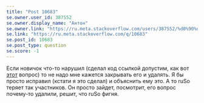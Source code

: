 ```yaml
---
title: "Post 10683"
se.owner.user_id: 387552
se.owner.display_name: "Антон"
se.owner.link: "https://ru.meta.stackoverflow.com/users/387552/%d0%90%d0%bd%d1%82%d0%be%d0%bd"
se.link: "https://ru.meta.stackoverflow.com/q/10683"
se.post_id: 10683
se.post_type: question
se.score: -1
---
```

<p>Если новичок что-то нарушил (сделал код ссылкой допустим, как вот <a href="https://ru.stackoverflow.com/questions/1158845/%D0%92%D0%BE%D0%BF%D1%80%D0%BE%D1%81-%D0%BF%D1%80%D0%BE-grid%D1%8B">этот</a> вопрос) то не надо мне кажется закрывать его и удалять. Я бы просто исправил (кстати я это сделал) и объяснить ему это. А то ruSo  теряет так участников. Он просто зайдет, посмотрит, его вопрос почему-то удалили, решит, что ruSo фигня.</p>
